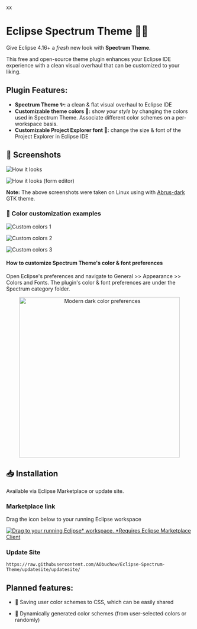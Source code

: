 xx

# Eclipse Spectrum Theme 🌌✨


Give Eclipse 4.16+ a *fresh* new look with **Spectrum Theme**.

This free and open-source theme plugin enhances your Eclipse IDE experience with a
clean visual overhaul that can be customized to your liking.

## Plugin Features:

- **Spectrum Theme ✨:** a clean & flat visual overhaul to Eclipse IDE
- **Customizable theme colors 🌈:** show *your style* by changing the colors
  used in Spectrum Theme. Associate different color schemes on a
  per-workspace basis.
- **Customizable Project Explorer font 👀:** change the size & font of the Project Explorer in Eclipse IDE

## 📸 Screenshots

![How it looks](images/how_it_looks.png)

![How it looks (form editor)](images/how_it_looks_form_editor.png)

**Note:** The above screenshots were taken on Linux using with [Abrus-dark](https://github.com/vinceliuice/Abrus-gtk-theme) GTK theme.

### 🎨 Color customization examples

![Custom colors 1](images/custom_colors_1.png)

![Custom colors 2](images/custom_colors_2.png)

![Custom colors 3](images/custom_colors_3.png)

#### How to customize Spectrum Theme's color & font preferences

Open Eclipse's preferences and navigate to General >> Appearance >> Colors and Fonts. The plugin's color & font preferences are under the Spectrum category folder.

<p align="center">
<img title="" src="images/custom_preferences.png" alt="Modern dark color preferences" width="434">
</p>

## 📥 Installation

Available via Eclipse Marketplace or update site.

### Marketplace link
Drag the icon below to your running Eclipse workspace

[![Drag to your running Eclipse* workspace. *Requires Eclipse Marketplace Client](https://marketplace.eclipse.org/sites/all/themes/solstice/public/images/marketplace/btn-install.png)](http://marketplace.eclipse.org/marketplace-client-intro?mpc_install=5153201 "Drag to your running Eclipse* workspace. *Requires Eclipse Marketplace Client")

### Update Site

`https://raw.githubusercontent.com/AObuchow/Eclipse-Spectrum-Theme/updatesite/updatesite/`

## Planned features:

- 💾 Saving user color schemes to CSS, which can be easily shared

- 🔮 Dynamically generated color schemes (from user-selected colors or randomly)
